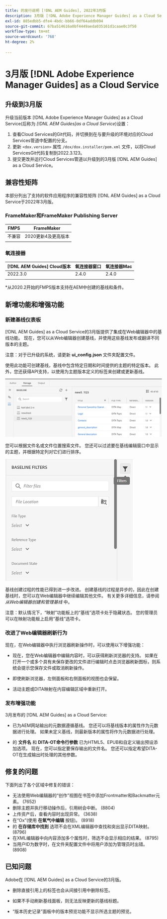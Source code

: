 ```yaml
---
title: 的发行说明 [!DNL AEM Guides], 2022年3月版
description: 3月版 [!DNL Adobe Experience Manager Guides] as a Cloud Service
exl-id: 885edbb5-dfe4-4bdc-bb66-0df64addb094
source-git-commit: 67ba514616a0bf4449aeda035161d1caae0c3f50
workflow-type: tm+mt
source-wordcount: '768'
ht-degree: 2%

---
```


# 3月版 [!DNL Adobe Experience Manager Guides] as a Cloud Service

## 升级到3月版

升级当前版本 [!DNL Adobe Experience Manager Guides] as a Cloud Service(后称为 *[!DNL AEM Guides]as a Cloud Service*)设置：
1. 查看Cloud Services的Git代码，并切换到在与要升级的环境对应的Cloud Services管道中配置的分支。
1. 更新 `<dox.version>` 属性 `/dox/dox.installer/pom.xml` 文件，以将Cloud ServicesGit代码复制到2022.3.123。
1. 提交更改并运行Cloud Services管道以升级到的3月版 [!DNL AEM Guides] as a Cloud Service。

## 兼容性矩阵

本部分列出了支持的软件应用程序的兼容性矩阵 [!DNL AEM Guides] as a Cloud Service于2022年3月版。

### FrameMaker和FrameMaker Publishing Server

| FMPS | FrameMaker |
| --- | --- |
| 不兼容 | 2020更新4及更高版本 |
|  |  |


### 氧连接器

| [!DNL AEM Guides] Cloud版本 | 氧连接器窗口 | 氧连接器Mac |
| --- | --- | --- |
| 2022.3.0 | 2.4.0 | 2.4.0 |
|  |  |  |

*从2020.2开始的FMPS版本支持在AEM中创建的基线和条件。

## 新增功能和增强功能

### 新建基线仪表板

[!DNL AEM Guides] as a Cloud Service的3月版提供了集成在Web编辑器中的基线功能。 现在，您可以从Web编辑器创建基线，并使用这些基线发布或翻译不同版本的主题。

注意：对于已升级的系统，请更新 **ui_config.json** 文件夹配置文件。

使用此功能可创建基线，基线中包含特定日期和时间提供的主题的特定版本。 此外，您还获得API支持，以使用为主题版本定义的标签来创建或更新基线。

![基线管理选项卡](assets/baseline-manage.png)

您可以根据文件名或文件位置搜索文件。 您还可以过滤要在基线编辑窗口中显示的主题，并根据特定列对它们进行排序。

![基线管理选项卡](assets/baseline-filter.png)

基线创建过程的性能已得到进一步改进。 创建基线的过程是异步的，因此在创建基线时，您可以在Web编辑器中继续编辑其他文件。 有关更多详细信息，请参阅 *从Web编辑器创建和管理基线* 中。

注意：默认情况下，“映射”功能板上的“基线”选项卡处于隐藏状态。 您的管理员可以在映射功能板上启用“基线”选项卡。

### 改进了Web编辑器刷新行为

现在，在Web编辑器中执行浏览器刷新操作时，可以使用以下增强功能：

* 现在，您在Web编辑器中编辑内容时，可以获得刷新浏览器的支持。 如果在打开一个或多个具有未保存更改的文件进行编辑时点击浏览器刷新图标，则系统会提示您保存文件或取消刷新操作。

* 即使刷新浏览器，左侧面板和右侧面板的视图也会保留。

* 活动主题或DITA映射在内容编辑区域中重新打开。

### 发布增强功能

3月发布的 [!DNL AEM Guides] as a Cloud Service:

* 已为AEM网站输出的元数据遵循基线。 您还可以将基线版本的属性作为元数据进行处理。 如果未定义基线，则最新版本的属性将作为元数据进行处理。

* 的 **文件名** 和 **DITA-OT命令行参数** 已为HTML5、EPUB和自定义输出预设添加选项。 现在，您可以指定要保存输出的文件名。 您还可以指定希望DITA-OT在生成输出时处理的其他参数。

## 修复的问题

下面列出了各个区域中修复的错误：

* 无法使用Web编辑器的“创作”视图在书签中添加Frontmatter和Backmatter元素。 (7652)
* 删除主题并执行移动操作后，引用树会中断。 (8804)
* 上传资产后，查看内容时出现异常。 (3638)
* 在“Ox”(使用 **在氧气中编辑** 按钮)。 (8918)
* 的 **在存储库中找到** 选项不会在XML编辑器中查找和突出显示DITA映射。 (8796)
* 在XML编辑器中向内容添加多个属性时，筛选不会显示相应的结果。 (8795)
* 当用户ID为数字时，在文件夹配置文件中将用户添加为管理员时出错。 (8908)

## 已知问题

Adobe在 [!DNL AEM Guides] as a Cloud Service的3月版。

* 删除直接引用上的标签也会从间接引用中删除标签。

* 如果不手动刷新基线面板，则无法反映更新的基线标题。

* “版本历史记录”面板中的版本预览功能不显示所选主题的预览。
